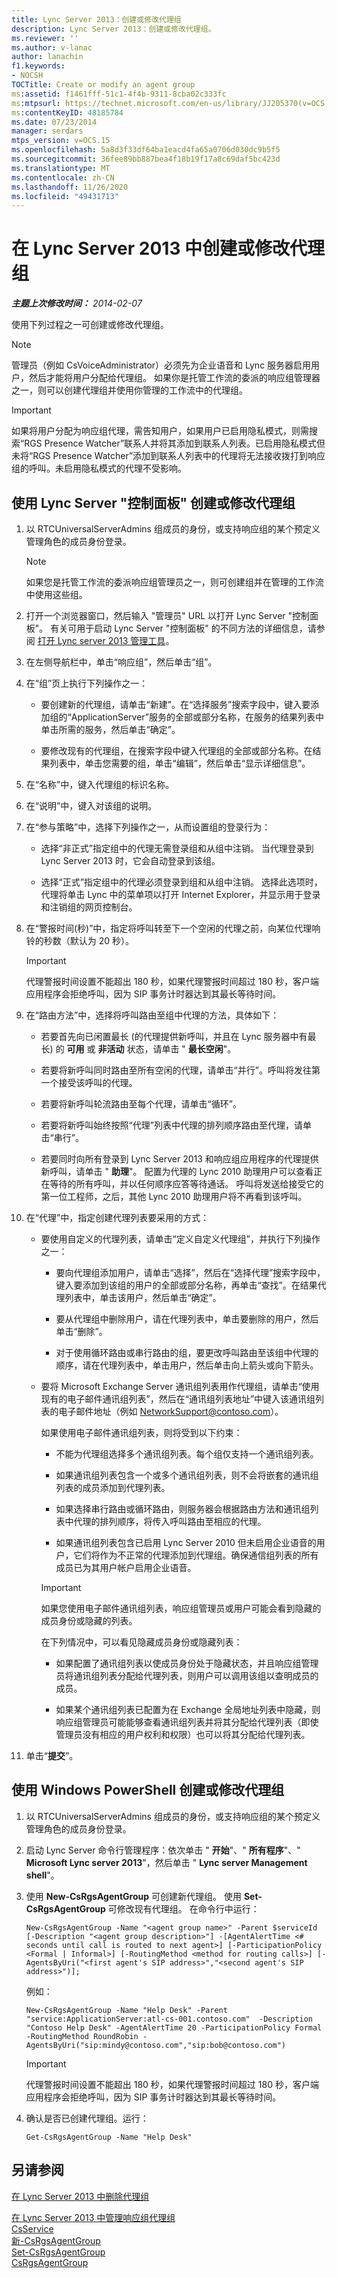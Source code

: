 ```yaml
---
title: Lync Server 2013：创建或修改代理组
description: Lync Server 2013：创建或修改代理组。
ms.reviewer: ''
ms.author: v-lanac
author: lanachin
f1.keywords:
- NOCSH
TOCTitle: Create or modify an agent group
ms:assetid: f1461fff-51c1-4f4b-9311-8cba02c333fc
ms:mtpsurl: https://technet.microsoft.com/en-us/library/JJ205370(v=OCS.15)
ms:contentKeyID: 48185784
ms.date: 07/23/2014
manager: serdars
mtps_version: v=OCS.15
ms.openlocfilehash: 5a8d3f33df64ba1eacd4fa65a0706d030dc9b5f5
ms.sourcegitcommit: 36fee89bb887bea4f18b19f17a8c69daf5bc423d
ms.translationtype: MT
ms.contentlocale: zh-CN
ms.lasthandoff: 11/26/2020
ms.locfileid: "49431713"
---
```

# <a name="create-or-modify-an-agent-group-in-lync-server-2013"></a>在 Lync Server 2013 中创建或修改代理组

<div data-xmlns="http://www.w3.org/1999/xhtml">

<div class="topic" data-xmlns="http://www.w3.org/1999/xhtml" data-msxsl="urn:schemas-microsoft-com:xslt" data-cs="https://msdn.microsoft.com/">

<div data-asp="https://msdn2.microsoft.com/asp">



</div>

<div id="mainSection">

<div id="mainBody">

<span> </span>

_**主题上次修改时间：** 2014-02-07_

使用下列过程之一可创建或修改代理组。

<div>


> [!NOTE]  
> 管理员（例如 CsVoiceAdministrator）必须先为企业语音和 Lync 服务器启用用户，然后才能将用户分配给代理组。 如果你是托管工作流的委派的响应组管理器之一，则可以创建代理组并使用你管理的工作流中的代理组。



</div>

<div>


> [!IMPORTANT]  
> 如果将用户分配为响应组代理，需告知用户，如果用户已启用隐私模式，则需搜索“RGS Presence Watcher”联系人并将其添加到联系人列表。已启用隐私模式但未将“RGS Presence Watcher”添加到联系人列表中的代理将无法接收拨打到响应组的呼叫。未启用隐私模式的代理不受影响。



</div>

<div>

## <a name="to-use-lync-server-control-panel-to-create-or-modify-an-agent-group"></a>使用 Lync Server "控制面板" 创建或修改代理组

1.  以 RTCUniversalServerAdmins 组成员的身份，或支持响应组的某个预定义管理角色的成员身份登录。
    
    <div>
    

    > [!NOTE]  
    > 如果您是托管工作流的委派响应组管理员之一，则可创建组并在管理的工作流中使用这些组。

    
    </div>

2.  打开一个浏览器窗口，然后输入 "管理员" URL 以打开 Lync Server "控制面板"。 有关可用于启动 Lync Server "控制面板" 的不同方法的详细信息，请参阅 [打开 Lync server 2013 管理工具](lync-server-2013-open-lync-server-administrative-tools.md)。

3.  在左侧导航栏中，单击“响应组”，然后单击“组”。

4.  在“组”页上执行下列操作之一：
    
      - 要创建新的代理组，请单击“新建”。在“选择服务”搜索字段中，键入要添加组的“ApplicationServer”服务的全部或部分名称，在服务的结果列表中单击所需的服务，然后单击“确定”。
    
      - 要修改现有的代理组，在搜索字段中键入代理组的全部或部分名称。在结果列表中，单击您需要的组，单击“编辑”，然后单击“显示详细信息”。

5.  在“名称”中，键入代理组的标识名称。

6.  在“说明”中，键入对该组的说明。

7.  在“参与策略”中，选择下列操作之一，从而设置组的登录行为：
    
      - 选择“非正式”指定组中的代理无需登录组和从组中注销。 当代理登录到 Lync Server 2013 时，它会自动登录到该组。
    
      - 选择“正式”指定组中的代理必须登录到组和从组中注销。 选择此选项时，代理将单击 Lync 中的菜单项以打开 Internet Explorer，并显示用于登录和注销组的网页控制台。

8.  在“警报时间(秒)”中，指定将呼叫转至下一个空闲的代理之前，向某位代理响铃的秒数（默认为 20 秒）。
    
    <div>
    

    > [!IMPORTANT]  
    > 代理警报时间设置不能超出 180 秒，如果代理警报时间超过 180 秒，客户端应用程序会拒绝呼叫，因为 SIP 事务计时器达到其最长等待时间。

    
    </div>

9.  在“路由方法”中，选择将呼叫路由至组中代理的方法，具体如下：
    
      - 若要首先向已闲置最长 (的代理提供新呼叫，并且在 Lync 服务器中有最长) 的 **可用** 或 **非活动** 状态，请单击 " **最长空闲**"。
    
      - 若要将新呼叫同时路由至所有空闲的代理，请单击“并行”。呼叫将发往第一个接受该呼叫的代理。
    
      - 若要将新呼叫轮流路由至每个代理，请单击“循环”。
    
      - 若要将新呼叫始终按照“代理”列表中代理的排列顺序路由至代理，请单击“串行”。
    
      - 若要同时向所有登录到 Lync Server 2013 和响应组应用程序的代理提供新呼叫，请单击 " **助理**"。 配置为代理的 Lync 2010 助理用户可以查看正在等待的所有呼叫，并以任何顺序应答等待通话。 呼叫将发送给接受它的第一位工程师，之后，其他 Lync 2010 助理用户将不再看到该呼叫。

10. 在“代理”中，指定创建代理列表要采用的方式：
    
      - 要使用自定义的代理列表，请单击“定义自定义代理组”，并执行下列操作之一：
        
          - 要向代理组添加用户，请单击“选择”，然后在“选择代理”搜索字段中，键入要添加到该组的用户的全部或部分名称，再单击“查找”。在结果代理列表中，单击该用户，然后单击“确定”。
        
          - 要从代理组中删除用户，请在代理列表中，单击要删除的用户，然后单击“删除”。
        
          - 对于使用循环路由或串行路由的组，要更改呼叫路由至该组中代理的顺序，请在代理列表中，单击用户，然后单击向上箭头或向下箭头。
    
      - 要将 Microsoft Exchange Server 通讯组列表用作代理组，请单击“使用现有的电子邮件通讯组列表”，然后在“通讯组列表地址”中键入该通讯组列表的电子邮件地址（例如 NetworkSupport@contoso.com）。
        
        如果使用电子邮件通讯组列表，则将受到以下约束：
        
          - 不能为代理组选择多个通讯组列表。每个组仅支持一个通讯组列表。
        
          - 如果通讯组列表包含一个或多个通讯组列表，则不会将嵌套的通讯组列表的成员添加到代理列表。
        
          - 如果选择串行路由或循环路由，则服务器会根据路由方法和通讯组列表中代理的排列顺序，将传入呼叫路由至相应的代理。
        
          - 如果通讯组列表包含已启用 Lync Server 2010 但未启用企业语音的用户，它们将作为不正常的代理添加到代理组。确保通信组列表的所有成员已为其用户帐户启用企业语音。
        
        <div>
        

        > [!IMPORTANT]  
        > 如果您使用电子邮件通讯组列表，响应组管理员或用户可能会看到隐藏的成员身份或隐藏的列表。

        
        </div>
        
        在下列情况中，可以看见隐藏成员身份或隐藏列表：
        
          - 如果配置了通讯组列表以使成员身份处于隐藏状态，并且响应组管理员将通讯组列表分配给代理列表，则用户可以调用该组以查明成员的成员。
        
          - 如果某个通讯组列表已配置为在 Exchange 全局地址列表中隐藏，则响应组管理员可能能够查看通讯组列表并将其分配给代理列表（即使管理员没有相应的用户权利和权限）也可以将其分配给代理列表。

11. 单击“**提交**”。

</div>

<div>

## <a name="to-use-windows-powershell-to-create-or-modify-an-agent-group"></a>使用 Windows PowerShell 创建或修改代理组

1.  以 RTCUniversalServerAdmins 组成员的身份，或支持响应组的某个预定义管理角色的成员身份登录。

2.  启动 Lync Server 命令行管理程序：依次单击 " **开始**"、" **所有程序**"、" **Microsoft Lync server 2013**"，然后单击 " **Lync server Management shell**"。

3.  使用  **New-CsRgsAgentGroup** 可创建新代理组。 使用  **Set-CsRgsAgentGroup** 可修改现有代理组。 在命令行中运行：
    
        New-CsRgsAgentGroup -Name "<agent group name>" -Parent $serviceId [-Description "<agent group description>"] -[AgentAlertTime <# seconds until call is routed to next agent>] [-ParticipationPolicy <Formal | Informal>] [-RoutingMethod <method for routing calls>] [-AgentsByUri("<first agent's SIP address>","<second agent's SIP address>")];
    
    例如：
    
        New-CsRgsAgentGroup -Name "Help Desk" -Parent "service:ApplicationServer:atl-cs-001.contoso.com"  -Description "Contoso Help Desk" -AgentAlertTime 20 -ParticipationPolicy Formal -RoutingMethod RoundRobin -AgentsByUri("sip:mindy@contoso.com","sip:bob@contoso.com")
    
    <div>
    

    > [!IMPORTANT]  
    > 代理警报时间设置不能超出 180 秒，如果代理警报时间超过 180 秒，客户端应用程序会拒绝呼叫，因为 SIP 事务计时器达到其最长等待时间。

    
    </div>

4.  确认是否已创建代理组。运行：
    
        Get-CsRgsAgentGroup -Name "Help Desk"

</div>

<div>

## <a name="see-also"></a>另请参阅


[在 Lync Server 2013 中删除代理组](lync-server-2013-delete-an-agent-group.md)  


[在 Lync Server 2013 中管理响应组代理组](lync-server-2013-managing-response-group-agent-groups.md)  
[CsService](https://docs.microsoft.com/powershell/module/skype/Get-CsService)  
[新-CsRgsAgentGroup](https://docs.microsoft.com/powershell/module/skype/New-CsRgsAgentGroup)  
[Set-CsRgsAgentGroup](https://docs.microsoft.com/powershell/module/skype/Set-CsRgsAgentGroup)  
[CsRgsAgentGroup](https://docs.microsoft.com/powershell/module/skype/Get-CsRgsAgentGroup)  
  

</div>

</div>

<span> </span>

</div>

</div>

</div>

